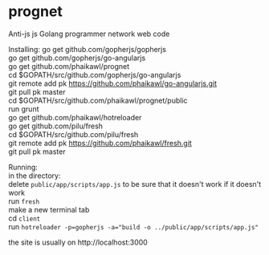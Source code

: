 prognet
=======

Anti-js js Golang programmer network web code

Installing:
go get github.com/gopherjs/gopherjs  
go get github.com/gopherjs/go-angularjs  
go get github.com/phaikawl/prognet  
cd $GOPATH/src/github.com/gopherjs/go-angularjs  
git remote add pk https://github.com/phaikawl/go-angularjs.git  
git pull pk master  
cd $GOPATH/src/github.com/phaikawl/prognet/public  
run grunt   
go get github.com/phaikawl/hotreloader  
go get github.com/pilu/fresh  
cd $GOPATH/src/github.com/pilu/fresh  
git remote add pk https://github.com/phaikawl/fresh.git  
git pull pk master  

Running:  
in the directory:  
delete `public/app/scripts/app.js` to be sure that it doesn't work if it doesn't work  
run `fresh`  
make a new terminal tab  
cd `client`  
run `hotreloader -p=gopherjs -a="build -o ../public/app/scripts/app.js"`  

the site is usually on http://localhost:3000
